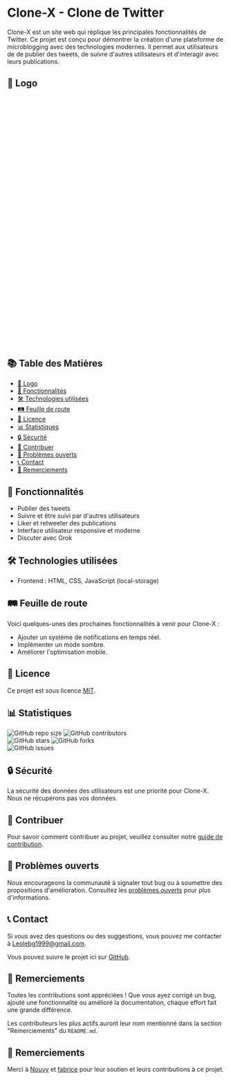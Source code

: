 # Clone-X - Clone de Twitter

Clone-X est un site web qui réplique les principales fonctionnalités de Twitter. Ce projet est conçu pour démontrer la création d'une plateforme de microblogging avec des technologies modernes. Il permet aux utilisateurs de de publier des tweets, de suivre d'autres utilisateurs et d'interagir avec leurs publications.

## 📸 Logo
![Image de présentation](logo/logo.png)

## 📚 Table des Matières

- [📸 Logo](#-logo)
- [🚀 Fonctionnalités](#-fonctionnalités)
- [🛠️ Technologies utilisées](#-technologies-utilisées)
- [🛤️ Feuille de route](#-feuille-de-route)
- [📄 Licence](#-licence)
- [📊 Statistiques](#-statistiques)
- [🔒 Sécurité](#-sécurité)
- [🤝 Contribuer](#-contribuer)
- [🐞 Problèmes ouverts](#-problèmes-ouverts)
- [📞 Contact](#-contact)
- [🙏 Remerciements](#-remerciements)

## 🚀 Fonctionnalités

- Publier des tweets
- Suivre et être suivi par d'autres utilisateurs
- Liker et retweeter des publications
- Interface utilisateur responsive et moderne
- Discuter avec Grok

## 🛠️ Technologies utilisées
- Frontend : HTML, CSS, JavaScript (local-storage)

## 🛤️ Feuille de route

Voici quelques-unes des prochaines fonctionnalités à venir pour Clone-X :

- Ajouter un système de notifications en temps réel.
- Implémenter un mode sombre.
- Améliorer l'optimisation mobile.

## 📄 Licence

Ce projet est sous licence [MIT](LICENSE).

## 📊 Statistiques

![GitHub repo size](https://img.shields.io/github/repo-size/Leo25387/Clone-X) ![GitHub contributors](https://img.shields.io/github/contributors/Leo25387/Clone-X)  
![GitHub stars](https://img.shields.io/github/stars/Leo25387/Clone-X?style=social) ![GitHub forks](https://img.shields.io/github/forks/Leo25387/Clone-X?style=social)  
![GitHub issues](https://img.shields.io/github/issues/Leo25387/Clone-X)

## 🔒 Sécurité

La sécurité des données des utilisateurs est une priorité pour Clone-X. Nous ne récupérons pas vos données.

## 🤝 Contribuer

Pour savoir comment contribuer au projet, veuillez consulter notre [guide de contribution](CONTRIBUTING.md).

## 🐞 Problèmes ouverts

Nous encourageons la communauté à signaler tout bug ou à soumettre des propositions d'amélioration. Consultez les [problèmes ouverts](https://github.com/Leo25387/Clone-X/issues) pour plus d'informations.

## 📞 Contact

Si vous avez des questions ou des suggestions, vous pouvez me contacter à [Leolebg1999@gmail.com](mailto🥇leolebg1999@gmail.com).

Vous pouvez suivre le projet ici sur [GitHub](https://github.com/Leo25387/Clone-X).

## 🎉 Remerciements

Toutes les contributions sont appréciées ! Que vous ayez corrigé un bug, ajouté une fonctionnalité ou amélioré la documentation, chaque effort fait une grande différence.

Les contributeurs les plus actifs auront leur nom mentionné dans la section "Remerciements" du `README.md`.


## 🙏 Remerciements

Merci à [Nouvy](https://github.com/Nouvy) et [fabrice](https://github.com/fabriceHategekimana) pour leur soutien et leurs contributions à ce projet.

